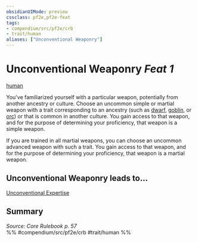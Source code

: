 ```yaml
---
obsidianUIMode: preview
cssclass: pf2e,pf2e-feat
tags:
- compendium/src/pf2e/crb
- trait/human
aliases: ["Unconventional Weaponry"]
---
```

# Unconventional Weaponry  *Feat 1*  
[human](human.md "Human Ancestry & Heritage Trait")  


You've familiarized yourself with a particular weapon, potentially from another ancestry or culture. Choose an uncommon simple or martial weapon with a trait corresponding to an ancestry (such as [dwarf](dwarf.md "Dwarf Ancestry & Heritage Trait"), [goblin](goblin.md "Goblin Ancestry & Heritage Trait"), or [orc](orc.md "Orc Ancestry & Heritage Trait")) or that is common in another culture. You gain access to that weapon, and for the purpose of determining your proficiency, that weapon is a simple weapon.

If you are trained in all martial weapons, you can choose an uncommon advanced weapon with such a trait. You gain access to that weapon, and for the purpose of determining your proficiency, that weapon is a martial weapon.

## Unconventional Weaponry leads to...

[Unconventional Expertise](unconventional-expertise.md)

## Summary

*Source: Core Rulebook p. 57*  
%% #compendium/src/pf2e/crb #trait/human %%